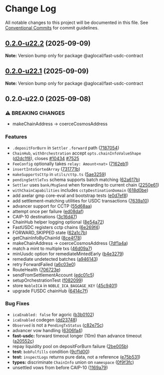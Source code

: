# Change Log

All notable changes to this project will be documented in this file.
See [Conventional Commits](https://conventionalcommits.org) for commit guidelines.

## [0.2.0-u22.2](https://github.com/Agoric/agoric-sdk/compare/@aglocal/fast-usdc-contract@0.2.0-u22.1...@aglocal/fast-usdc-contract@0.2.0-u22.2) (2025-09-09)

**Note:** Version bump only for package @aglocal/fast-usdc-contract

## [0.2.0-u22.1](https://github.com/Agoric/agoric-sdk/compare/@aglocal/fast-usdc-contract@0.2.0-u22.0...@aglocal/fast-usdc-contract@0.2.0-u22.1) (2025-09-09)

**Note:** Version bump only for package @aglocal/fast-usdc-contract

## 0.2.0-u22.0 (2025-09-08)

### ⚠ BREAKING CHANGES

* makeChainAddress  -> coerceCosmosAddress

### Features

* `.depositForBurn` in `Settler` `.forward` path ([7187054](https://github.com/Agoric/agoric-sdk/commit/7187054b7bc4c3ffeb6995488f961dac6c288519))
* `ChainHub`, `withOrchestration` accept `opts.chainInfoValueShape` ([d2dc1f8](https://github.com/Agoric/agoric-sdk/commit/d2dc1f8ef8b0af78c60b1bded8fda30e2929b57c)), closes [#10434](https://github.com/Agoric/agoric-sdk/issues/10434) [#7525](https://github.com/Agoric/agoric-sdk/issues/7525)
* `FeeConfig` optionally takes `relay: Amount<nat>` ([7162eb1](https://github.com/Agoric/agoric-sdk/commit/7162eb15fdc1312cfa32d1a3117291c0845e6b55))
* `insertIntoSortedArray` ([731771b](https://github.com/Agoric/agoric-sdk/commit/731771b6fbbe81cf62130991473cd0fd8c4c01cf))
* `makeSupportsCttp` in `utils/cttp.ts` ([5ae3259](https://github.com/Agoric/agoric-sdk/commit/5ae32599e2f081427d0c0818b83ddc61c3a1df29))
* `pendingSettleTxs` schema supports batch matching ([62a617b](https://github.com/Agoric/agoric-sdk/commit/62a617b1ac788a531cc6fec812e6bc1c6e00a50c))
* `Settler` uses `bank/MsgSend` when forwarding to current chain ([2250e61](https://github.com/Agoric/agoric-sdk/commit/2250e61649dba73820f799ff33309445b7dfb885))
* `withChainCapabilities` includes `cctpDestinationDomain` ([618d0be](https://github.com/Agoric/agoric-sdk/commit/618d0be136316fbd95be8e6205da1989edb48e60))
* add axelar gmp core-eval and bootstrap tests ([e0d7ef8](https://github.com/Agoric/agoric-sdk/commit/e0d7ef82f1fc4ea42c6fc8ae7faaf5c74de8e36e))
* add settlement-matching utilities for USDC transactions ([7639a10](https://github.com/Agoric/agoric-sdk/commit/7639a1058a92d0c3eddb9a0940c842f2b8d55b1a))
* advancer support for CCTP ([55d68aa](https://github.com/Agoric/agoric-sdk/commit/55d68aa925af571709fe49884d887b4f79b914a2))
* attempt once per failure ([ed08daf](https://github.com/Agoric/agoric-sdk/commit/ed08daf9b345570ed84462c31a430a98ea3c3966))
* CAIP-10 destinations ([3c16d47](https://github.com/Agoric/agoric-sdk/commit/3c16d474a9d1e4ea3321046287dcce58653dcde5))
* ChainHub helper logging optional ([8e54a72](https://github.com/Agoric/agoric-sdk/commit/8e54a7270a11ad7cb4f064a90f2f41a1da000d5f))
* FastUSDC registers cctp chains ([6e269f4](https://github.com/Agoric/agoric-sdk/commit/6e269f4efd1ff2d53609346e375e3215d5392eac))
* FORWARD_SKIPPED state ([62a1c7b](https://github.com/Agoric/agoric-sdk/commit/62a1c7b10b24839b63e657f18baaf581e62a9cc1))
* getChainInfoByChainId ([8ce4f78](https://github.com/Agoric/agoric-sdk/commit/8ce4f78793d2daca8b7ef4e14f605b9eaa94ba4d))
* makeChainAddress  -> coerceCosmosAddress ([7df1a4a](https://github.com/Agoric/agoric-sdk/commit/7df1a4ab679186832411df65379e9a515b12814c))
* match a mint to multiple txs ([46d09a7](https://github.com/Agoric/agoric-sdk/commit/46d09a7f249d502b77454a87491b0b2044e2dce6))
* minUusdc option for remediateMintedEarly ([b4e3279](https://github.com/Agoric/agoric-sdk/commit/b4e327916431e75ef78e9bbfbb676edc2f1d4028))
* remediate undetected batches ([a946143](https://github.com/Agoric/agoric-sdk/commit/a94614391b69da3fb67f6b6684f5f50939c759f4))
* retry ForwardFailed ([a6c03e0](https://github.com/Agoric/agoric-sdk/commit/a6c03e080238219422716191572992897a51d0e6))
* RouteHealth ([706723e](https://github.com/Agoric/agoric-sdk/commit/706723e95f341e52993af9deafdcd28bbad2a021))
* sendFromSettlementAccount ([edc01c5](https://github.com/Agoric/agoric-sdk/commit/edc01c5bcdd1917ece49bf11ad447339961650dc))
* setupOrchestrationTest ([f082099](https://github.com/Agoric/agoric-sdk/commit/f08209916d9fe97f8df5a333e3e12ddf695d2421))
* store `NobleICA` in `NOBLE_ICA_BAGGAGE_KEY` ([45c9401](https://github.com/Agoric/agoric-sdk/commit/45c940124e4d27d054d80900e8011d65ce97af70))
* upgrade FUSDC chainHub ([6414c7f](https://github.com/Agoric/agoric-sdk/commit/6414c7fb46c5060cf090e5685b9b477684ad0daf))

### Bug Fixes

* `icaEnabled: false` for agoric ([b3b0102](https://github.com/Agoric/agoric-sdk/commit/b3b01027f558b81824629bdf7280b1a68443603a))
* `icaEnabled` codegen ([dd23748](https://github.com/Agoric/agoric-sdk/commit/dd237485d934ffd2a66af99f54f6f914e4d92fa5))
* `Observed` is not a `PendingTxStatus` ([c82e75c](https://github.com/Agoric/agoric-sdk/commit/c82e75c0159e9e074d81f354f08c43089f7a1557))
* advancer vow handling ([6306fa4](https://github.com/Agoric/agoric-sdk/commit/6306fa4c8afe6f699eac407c7f576760a8cbc422))
* **fast-usdc:** forward timeout longer (10m) than advance timeout ([a20552c](https://github.com/Agoric/agoric-sdk/commit/a20552cbcadb665b10fe307914f994c3ef3c54c2))
* repay liquidity pool on depositForBurn failure ([2be005b](https://github.com/Agoric/agoric-sdk/commit/2be005b0eaa3de364f0550232f1581f747f46f2f))
* **test:** `bobFulfills` condition ([9cf1d00](https://github.com/Agoric/agoric-sdk/commit/9cf1d0032894fc2492af741efa18e0edf46d4f45))
* **test:** `inspectLogs` returns pure data, not a reference ([e75b531](https://github.com/Agoric/agoric-sdk/commit/e75b531e3e19817dad5eb6ea4c3d3fe9391495c7))
* **types:** discriminate `ChainInfo` union on `namespace` ([0f9f3fc](https://github.com/Agoric/agoric-sdk/commit/0f9f3fcbdd9da33b2eca1c02a2f7189c5405e8ff))
* unsettled vows from before CAIP-10 ([1169a79](https://github.com/Agoric/agoric-sdk/commit/1169a791a9a5623d53979c4a02305563f10ce988))
